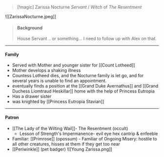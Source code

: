 > [!magic] Zarissa Nocturne
> _Servant_ / _Witch_ of _The Resentment_  

![[ZarissaNocturne.jpeg]]

> #### Background
> House Servant .. or something... I need to follow up with Alex on that.

---

#### Family

- Served with Mother and younger sister for [[Count Lotheed]] 
- Mother develops a shaking illness
- Countess Lotheed dies, and the Nocturne family is let go, and for several years is unable to find an appointment.
- eventually finds a position at the [[Grand Duke Avernathus]] and [[Grand Duchess Liomtraud Heskillar]] home with the help of Princess Eutropia
- Has a drawer sister
- was knighted by [[Princess Eutropia Stavian]]
---

#### Patron
- [[The Lady of the Wilting Wail]]- The Resentment (occult)
	- Lesson of Strength's Impermanence- evil eye hex cantrip & enfeeble
- Familiar: [[Primrose]] (opossum) - Familiar of Ongoing Misery: hostile to all other creatures, hisses at them if they get too near
- [[Periwinkle]] (pet badger)
![[Young Zarissa.png]]